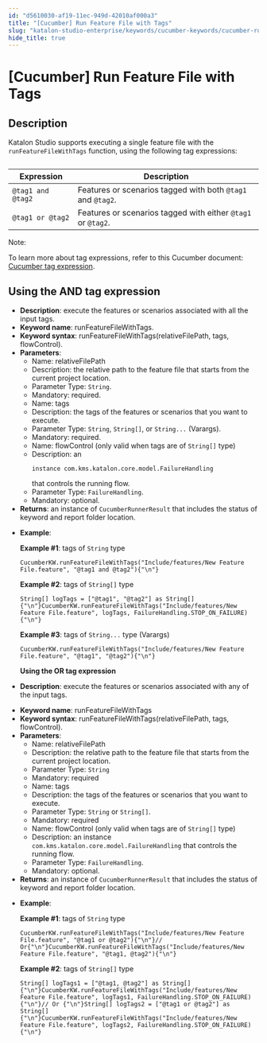 ```yaml
---
id: "d5610030-af19-11ec-949d-42010af000a3"
title: "[Cucumber] Run Feature File with Tags"
slug: "katalon-studio-enterprise/keywords/cucumber-keywords/cucumber-run-feature-file-with-tags"
hide_title: true
---
```


# <a id="id_0" class="anchor_top_offset"/><a id="ariaid-title1" class="anchor_top_offset"/>[Cucumber] Run Feature File with Tags


## <a id="id_0__id" class="anchor_top_offset"/>Description

              
<p xmlns="http://www.w3.org/1999/xhtml" className="p">Katalon Studio supports executing a single feature file with the   <code className="ph codeph">runFeatureFileWithTags</code> function, using the following   tag expressions:</p> 
      
<table xmlns="http://www.w3.org/1999/xhtml" className="table"><caption /><thead className="thead"><tr className><th className="entry anchor_top_offset" id="id_0__id__entry__1">         <strong className="ph b">Expression</strong>       </th><th className="entry anchor_top_offset" id="id_0__id__entry__2">         <strong className="ph b">Description</strong>       </th></tr></thead><tbody className="tbody"><tr className><td className="entry" headers="id_0__id__entry__1 id_0__id__entry__2 ">         <code className="ph codeph">@tag1 and @tag2</code>       </td><td className="entry" headers="id_0__id__entry__1 id_0__id__entry__2 ">Features or scenarios tagged with both <code className="ph codeph">@tag1</code> and         <code className="ph codeph">@tag2</code>.</td></tr><tr className><td className="entry" headers="id_0__id__entry__1 id_0__id__entry__2 ">         <code className="ph codeph">@tag1 or @tag2</code>       </td><td className="entry" headers="id_0__id__entry__1 id_0__id__entry__2 ">Features or scenarios tagged with either <code className="ph codeph">@tag1</code> or         <code className="ph codeph">@tag2</code>.</td></tr></tbody></table> 
      
<div xmlns="http://www.w3.org/1999/xhtml" className="note note note_note"><span className="note__title">Note:</span> 
  <p className="p">To learn more about tag expressions, refer to this Cucumber
    document: <a className="xref j-external-link" href="https://cucumber.io/docs/cucumber/api/#tag-expressions" target="_blank">Cucumber
      tag expression</a>.</p>
</div>
      

## <a id="id_0__id_1" class="anchor_top_offset"/>Using the AND tag expression

              
<ul xmlns="http://www.w3.org/1999/xhtml" className="ul"><li className="li">     <strong className="ph b">Description</strong>: execute the features or scenarios     associated with all the input tags.</li><li className="li">     <strong className="ph b">Keyword name</strong>: runFeatureFileWithTags.</li><li className="li">     <strong className="ph b">Keyword syntax</strong>:     runFeatureFileWithTags(relativeFilePath, tags, flowControl).</li><li className="li">     <strong className="ph b">Parameters</strong>:      <ul className="ul"><li className="li">Name: relativeFilePath</li><li className="li">Description: the relative path to the feature file that starts         from the current project location.</li><li className="li">Parameter Type: <code className="ph codeph">String</code>.</li><li className="li">Mandatory: required.</li><li className="li">Name: tags</li><li className="li">Description: the tags of the features or scenarios that you         want to execute.</li><li className="li">Parameter Type: <code className="ph codeph">String</code>, <code className="ph codeph">String[]</code>, or         <code className="ph codeph">String...</code> (Varargs).</li><li className="li">Mandatory: required.</li><li className="li">Name: flowControl (only valid when tags are of         <code className="ph codeph">String[]</code> type)</li><li className="li">Description: an <pre className="pre codeblock"><code>instance com.kms.katalon.core.model.FailureHandling</code></pre> that controls the         running flow.</li><li className="li">Parameter Type: <code className="ph codeph">FailureHandling</code>.</li><li className="li">Mandatory: optional.</li></ul>   </li><li className="li">     <strong className="ph b">Returns</strong>: an instance of     <code className="ph codeph">CucumberRunnerResult</code> that includes the status of     keyword and report folder location.</li><li className="li">     <p className="p">       <strong className="ph b">Example</strong>:</p>     <p className="p">       <strong className="ph b">Example #1</strong>: tags of <code className="ph codeph">String</code>       type</p>     <pre className="pre codeblock"><code>CucumberKW.runFeatureFileWithTags("Include/features/New Feature File.feature", "@tag1 and @tag2"){"\n"}</code></pre>     <p className="p">       <strong className="ph b">Example #2</strong>: tags of <code className="ph codeph">String[]</code>       type</p>     <pre className="pre codeblock"><code>String[] logTags = ["@tag1", "@tag2"] as String[]{"\n"}CucumberKW.runFeatureFileWithTags("Include/features/New Feature File.feature", logTags, FailureHandling.STOP_ON_FAILURE){"\n"}</code></pre>     <p className="p">       <strong className="ph b">Example #3</strong>: tags of <code className="ph codeph">String...</code> type       (Varargs)</p>     <pre className="pre codeblock"><code>CucumberKW.runFeatureFileWithTags("Include/features/New Feature File.feature", "@tag1", "@tag2"){"\n"}</code></pre>     <strong className="ph b">Using the OR tag expression</strong>   </li><li className="li">     <p className="p">       <strong className="ph b">Description</strong>: execute the features or scenarios       associated with any of the input tags.</p>   </li><li className="li">     <strong className="ph b">Keyword name</strong>: runFeatureFileWithTags</li><li className="li">     <strong className="ph b">Keyword syntax</strong>:     runFeatureFileWithTags(relativeFilePath, tags, flowControl).</li><li className="li">     <strong className="ph b">Parameters</strong>:      <ul className="ul"><li className="li">Name: relativeFilePath</li><li className="li">Description: the relative path to the feature file that starts         from the current project location.</li><li className="li">Parameter Type: <code className="ph codeph">String</code>       </li><li className="li">Mandatory: required</li><li className="li">Name: tags</li><li className="li">Description: the tags of the features or scenarios that you         want to execute.</li><li className="li">Parameter Type: <code className="ph codeph">String</code> or         <code className="ph codeph">String[]</code>.</li><li className="li">Mandatory: required</li><li className="li">Name: flowControl (only valid when tags are of         <code className="ph codeph">String[]</code> type)</li><li className="li">Description: an instance         <code className="ph codeph">com.kms.katalon.core.model.FailureHandling</code> that         controls the running flow.</li><li className="li">Parameter Type: <code className="ph codeph">FailureHandling</code>.</li><li className="li">Mandatory: optional.</li></ul>   </li><li className="li">     <strong className="ph b">Returns</strong>: an instance of     <code className="ph codeph">CucumberRunnerResult</code> that includes the status of     keyword and report folder location.</li><li className="li">     <p className="p">       <strong className="ph b">Example</strong>:</p>     <p className="p">       <strong className="ph b">Example #1</strong>: tags of <code className="ph codeph">String</code>       type</p>     <pre className="pre codeblock"><code>CucumberKW.runFeatureFileWithTags("Include/features/New Feature File.feature", "@tag1 or @tag2"){"\n"}// Or{"\n"}CucumberKW.runFeatureFileWithTags("Include/features/New Feature File.feature", "@tag1, @tag2"){"\n"}</code></pre>     <p className="p">       <strong className="ph b">Example #2</strong>: tags of <code className="ph codeph">String[]</code>       type</p>     <pre className="pre codeblock"><code>String[] logTags1 = ["@tag1, @tag2"] as String[]{"\n"}CucumberKW.runFeatureFileWithTags("Include/features/New Feature File.feature", logTags1, FailureHandling.STOP_ON_FAILURE){"\n"}// Or {"\n"}String[] logTags2 = ["@tag1 or @tag2"] as String[]{"\n"}CucumberKW.runFeatureFileWithTags("Include/features/New Feature File.feature", logTags2, FailureHandling.STOP_ON_FAILURE){"\n"}</code></pre>   </li></ul> 
      
